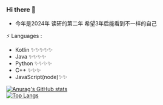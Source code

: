 ### Hi there 👋

<!--
**wenvelope/wenvelope** is a ✨ _special_ ✨ repository because its `README.md` (this file) appears on your GitHub profile.

Here are some ideas to get you started:

- 🔭 I’m currently working on ...
- 🌱 I’m currently learning ...
- 👯 I’m looking to collaborate on ...
- 🤔 I’m looking for help with ...
- 💬 Ask me about ...
- 📫 How to reach me: ...
- 😄 Pronouns: ...
-->
- 今年是2024年 读研的第二年 希望3年后能看到不一样的自己

⚡ Languages : 
- Kotlin ✨✨✨✨✨
- Java ✨✨✨✨
- Python ✨✨✨✨
- C++ ✨✨✨
- JavaScript(node)✨✨




[![Anurag's GitHub stats](https://github-readme-stats.vercel.app/api?username=wenvelope&show_icons=false)](https://github.com/anuraghazra/github-readme-stats)  
[![Top Langs](https://github-readme-stats.vercel.app/api/top-langs/?username=wenvelope&hide=CSS,html,javascript,ejs)](https://github.com/anuraghazra/github-readme-stats)
